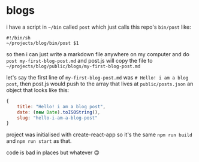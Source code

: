 # blogs

i have a script in `~/bin` called `post` which just calls this repo's `bin/post` like:

```shell
#!/bin/sh
~/projects/blog/bin/post $1
```

so then i can just write a markdown file anywhere on my computer and do
`post my-first-blog-post.md` and post.js will copy the file to
`~/projects/blog/public/blogs/my-first-blog-post.md`

let's say the first line of `my-first-blog-post.md` was `# Hello! i am a blog post`,
then post.js would push to the array that lives at `public/posts.json` an object
that looks like this:

```javascript
{
	title: "Hello! i am a blog post",
	date: (new Date).toISOString(),
	slug: "hello-i-am-a-blog-post"
}
```

project was initialised with create-react-app so it's the same `npm run build`
and `npm run start` as that.

code is bad in places but whatever 🙃
